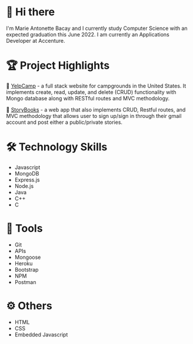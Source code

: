 # 👋 Hi there
I'm Marie Antonette Bacay and I currently study Computer Science with an expected graduation this June 2022. I am currently an Applications Developer at Accenture.

# 🏆 Project Highlights
🌱 [YelpCamp](https://github.com/bmarieay/yelp-camp) - a full stack website for campgrounds in the United States. It implements create, read, update, and delete (CRUD) functionality with Mongo database along with RESTful routes and MVC methodology.

📖 [StoryBooks](https://github.com/bmarieay/story-book) - a web app that also implements CRUD, Restful routes, and MVC methodology that allows user to sign up/sign in through their gmail account and post either a public/private stories.

# 🛠️ Technology Skills
- Javascript
- MongoDB
- Express.js
- Node.js
- Java
- C++
- C

# 🧰 Tools
- Git
- APIs
- Mongoose
- Heroku
- Bootstrap
- NPM
- Postman

# ⚙️ Others
- HTML
- CSS
- Embedded Javascript
